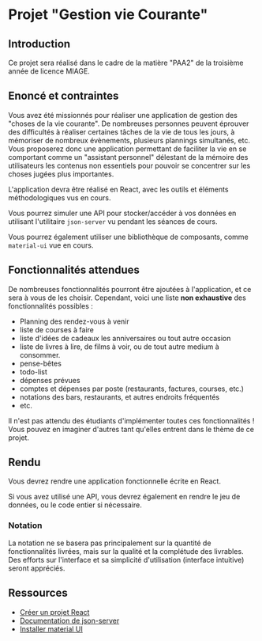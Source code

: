 # Projet "Gestion vie Courante"

## Introduction

Ce projet sera réalisé dans le cadre de la matière "PAA2" de la troisième année de licence MIAGE.

## Enoncé et contraintes

Vous avez été missionnés pour réaliser une application de gestion des "choses de la vie courante". De nombreuses personnes peuvent éprouver des difficultés à réaliser certaines tâches de la vie de tous les jours, à mémoriser de nombreux évènements, plusieurs plannings simultanés, etc. Vous proposerez donc une application permettant de faciliter la vie en se comportant comme un "assistant personnel" délestant de la mémoire des utilisateurs les contenus non essentiels pour pouvoir se concentrer sur les choses jugées plus importantes.

L'application devra être réalisé en React, avec les outils et éléments méthodologiques vus en cours.

Vous pourrez simuler une API pour stocker/accéder à vos données en utilisant l'utilitaire `json-server` vu pendant les séances de cours.

Vous pourrez également utiliser une bibliothèque de composants, comme `material-ui` vue en cours.

## Fonctionnalités attendues

De nombreuses fonctionnalités pourront être ajoutées à l'application, et ce sera à vous de les choisir. Cependant, voici une liste __non exhaustive__ des fonctionnalités possibles :
* Planning des rendez-vous à venir
* liste de courses à faire
* liste d'idées de cadeaux les anniversaires ou tout autre occasion
* liste de livres à lire, de films à voir, ou de tout autre medium à consommer.
* pense-bêtes
* todo-list
* dépenses prévues
* comptes et dépenses par poste (restaurants, factures, courses, etc.)
* notations des bars, restaurants, et autres endroits fréquentés
* etc.

Il n'est pas attendu des étudiants d'implémenter toutes ces fonctionnalités ! Vous pouvez en imaginer d'autres tant qu'elles entrent dans le thème de ce projet.

## Rendu

Vous devrez rendre une application fonctionnelle écrite en React.

Si vous avez utilisé une API, vous devrez également en rendre le jeu de données, ou le code entier si nécessaire.

### Notation

La notation ne se basera pas principalement sur la quantité de fonctionnalités livrées, mais sur la qualité et la complétude des livrables. Des efforts sur l'interface et sa simplicité d'utilisation (interface intuitive) seront appréciés.

## Ressources

* [Créer un projet React](https://fr.reactjs.org/docs/create-a-new-react-app.html)
* [Documentation de json-server](https://www.npmjs.com/package/json-server)
* [Installer material UI](https://mui.com/material-ui/getting-started/installation/)